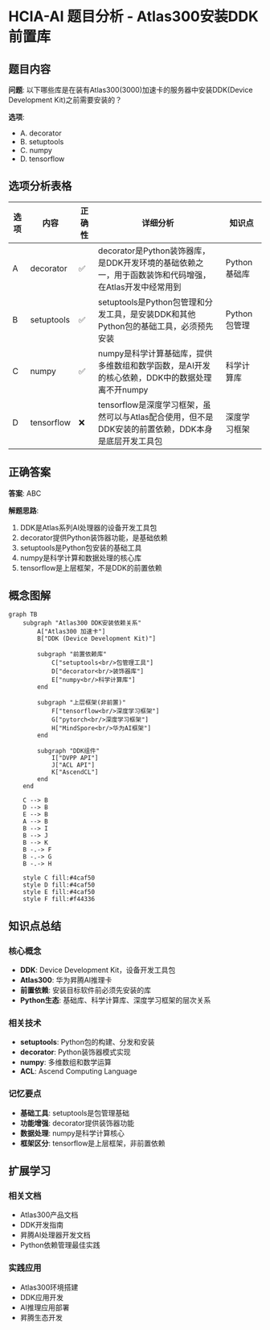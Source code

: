 # HCIA-AI 题目分析 - Atlas300安装DDK前置库

## 题目内容

**问题**: 以下哪些库是在装有Atlas300(3000)加速卡的服务器中安装DDK(Device Development Kit)之前需要安装的？

**选项**:
- A. decorator
- B. setuptools
- C. numpy
- D. tensorflow

## 选项分析表格

| 选项 | 内容 | 正确性 | 详细分析 | 知识点 |
|------|------|--------|----------|--------|
| A | decorator | ✅ | decorator是Python装饰器库，是DDK开发环境的基础依赖之一，用于函数装饰和代码增强，在Atlas开发中经常用到 | Python基础库 |
| B | setuptools | ✅ | setuptools是Python包管理和分发工具，是安装DDK和其他Python包的基础工具，必须预先安装 | Python包管理 |
| C | numpy | ✅ | numpy是科学计算基础库，提供多维数组和数学函数，是AI开发的核心依赖，DDK中的数据处理离不开numpy | 科学计算库 |
| D | tensorflow | ❌ | tensorflow是深度学习框架，虽然可以与Atlas配合使用，但不是DDK安装的前置依赖，DDK本身是底层开发工具包 | 深度学习框架 |

## 正确答案
**答案**: ABC

**解题思路**: 
1. DDK是Atlas系列AI处理器的设备开发工具包
2. decorator提供Python装饰器功能，是基础依赖
3. setuptools是Python包安装的基础工具
4. numpy是科学计算和数据处理的核心库
5. tensorflow是上层框架，不是DDK的前置依赖

## 概念图解

```mermaid
graph TB
    subgraph "Atlas300 DDK安装依赖关系"
        A["Atlas300 加速卡"]
        B["DDK (Device Development Kit)"]
        
        subgraph "前置依赖库"
            C["setuptools<br/>包管理工具"]
            D["decorator<br/>装饰器库"]
            E["numpy<br/>科学计算库"]
        end
        
        subgraph "上层框架(非前置)"
            F["tensorflow<br/>深度学习框架"]
            G["pytorch<br/>深度学习框架"]
            H["MindSpore<br/>华为AI框架"]
        end
        
        subgraph "DDK组件"
            I["DVPP API"]
            J["ACL API"]
            K["AscendCL"]
        end
    end
    
    C --> B
    D --> B
    E --> B
    A --> B
    B --> I
    B --> J
    B --> K
    B -.-> F
    B -.-> G
    B -.-> H
    
    style C fill:#4caf50
    style D fill:#4caf50
    style E fill:#4caf50
    style F fill:#f44336
```

## 知识点总结

### 核心概念
- **DDK**: Device Development Kit，设备开发工具包
- **Atlas300**: 华为昇腾AI推理卡
- **前置依赖**: 安装目标软件前必须先安装的库
- **Python生态**: 基础库、科学计算库、深度学习框架的层次关系

### 相关技术
- **setuptools**: Python包的构建、分发和安装
- **decorator**: Python装饰器模式实现
- **numpy**: 多维数组和数学运算
- **ACL**: Ascend Computing Language

### 记忆要点
- **基础工具**: setuptools是包管理基础
- **功能增强**: decorator提供装饰器功能
- **数据处理**: numpy是科学计算核心
- **框架区分**: tensorflow是上层框架，非前置依赖

## 扩展学习

### 相关文档
- Atlas300产品文档
- DDK开发指南
- 昇腾AI处理器开发文档
- Python依赖管理最佳实践

### 实践应用
- Atlas300环境搭建
- DDK应用开发
- AI推理应用部署
- 昇腾生态开发